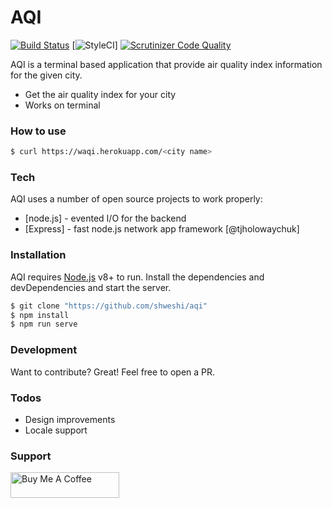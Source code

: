 # AQI

[![Build Status](https://scrutinizer-ci.com/g/shweshi/aqi/badges/build.png?b=master)](https://scrutinizer-ci.com/g/shweshi/aqi/build-status/master)
[![StyleCI](https://github.styleci.io/repos/156290440/shield?branch=master)]
[![Scrutinizer Code Quality](https://scrutinizer-ci.com/g/shweshi/aqi/badges/quality-score.png?b=master)](https://scrutinizer-ci.com/g/shweshi/aqi/?branch=master)

AQI is a terminal based application that provide air quality index information for the given city.
  - Get the air quality index for your city
  - Works on terminal

### How to use
```sh
$ curl https://waqi.herokuapp.com/<city name>
```

### Tech
AQI uses a number of open source projects to work properly:
* [node.js] - evented I/O for the backend
* [Express] - fast node.js network app framework [@tjholowaychuk]

### Installation
AQI requires [Node.js](https://nodejs.org/) v8+ to run.
Install the dependencies and devDependencies and start the server.

```sh
$ git clone "https://github.com/shweshi/aqi"
$ npm install
$ npm run serve
```
### Development
Want to contribute? Great! Feel free to open a PR.

### Todos
 - Design improvements
 - Locale support

### Support
<a href="https://www.buymeacoffee.com/shashi" target="_blank"><img src="https://cdn.buymeacoffee.com/buttons/default-orange.png" alt="Buy Me A Coffee" height="41" width="174"></a>
